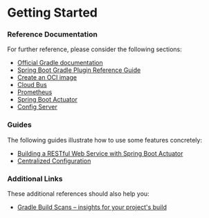 # Getting Started

### Reference Documentation

For further reference, please consider the following sections:

* [Official Gradle documentation](https://docs.gradle.org)
* [Spring Boot Gradle Plugin Reference Guide](https://docs.spring.io/spring-boot/docs/2.7.13-SNAPSHOT/gradle-plugin/reference/html/)
* [Create an OCI image](https://docs.spring.io/spring-boot/docs/2.7.13-SNAPSHOT/gradle-plugin/reference/html/#build-image)
* [Cloud Bus](https://docs.spring.io/spring-cloud-bus/docs/current/reference/html/)
* [Prometheus](https://docs.spring.io/spring-boot/docs/2.7.13-SNAPSHOT/reference/htmlsingle/#actuator.metrics.export.prometheus)
* [Spring Boot Actuator](https://docs.spring.io/spring-boot/docs/2.7.13-SNAPSHOT/reference/htmlsingle/#actuator)
* [Config Server](https://docs.spring.io/spring-cloud-config/docs/current/reference/html/#_spring_cloud_config_server)

### Guides

The following guides illustrate how to use some features concretely:

* [Building a RESTful Web Service with Spring Boot Actuator](https://spring.io/guides/gs/actuator-service/)
* [Centralized Configuration](https://spring.io/guides/gs/centralized-configuration/)

### Additional Links

These additional references should also help you:

* [Gradle Build Scans – insights for your project's build](https://scans.gradle.com#gradle)

